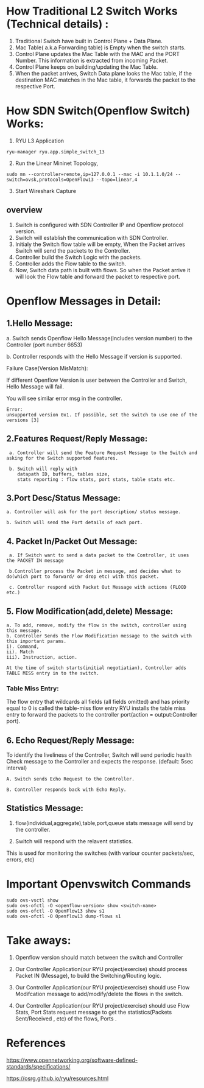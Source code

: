 # How Traditional L2 Switch Works (Technical details) :

1. Traditional Switch have built in Control Plane + Data Plane.
2. Mac Table( a.k.a Forwarding table) is Empty when the switch starts.
3. Control Plane updates the Mac Table with the MAC and the PORT Number. This information is extracted from incoming Packet.
4. Control Plane keeps on building/updating the Mac Table.
5. When the packet arrives, Switch Data plane looks the Mac table, if the destination MAC matches in the Mac table, it forwards the packet to the respective Port.


# How SDN Switch(Openflow Switch) Works:


1. RYU L3 Application

```
ryu-manager ryu.app.simple_switch_13
```


2. Run the Linear Mininet Topology, 

```
sudo mn --controller=remote,ip=127.0.0.1 --mac -i 10.1.1.0/24 --switch=ovsk,protocols=OpenFlow13 --topo=linear,4
```


3. Start Wireshark Capture


## overview

1. Switch is configured with SDN Controller IP and Openflow protocol version.
2. Switch will establish the communication with SDN Controller.
3. Initialy the Switch flow table will be empty, When the Packet arrives Switch will send the packets to the Controller.
4. Controller build the Switch Logic with the packets.
5. Controller adds the Flow table to the switch.
6. Now, Switch data path is built with flows. So when the Packet arrive it will look the Flow table and forward the packet to respective port.



# Openflow Messages in Detail:


## 1.Hello Message:

   a.  Switch sends Openflow Hello Message(includes version number) to the Controller (port number 6653)

   b.  Controller responds with the Hello Message if version is supported.

  Failure Case(Version MisMatch):

   If different Openflow Version is user between the Controller and Switch, Hello Message will fail.
   
   You will see similar error msg in the controller.

  	Error:
  	unsupported version 0x1. If possible, set the switch to use one of the versions [3]


## 2.Features Request/Reply Message:

     a. Controller will send the Feature Request Message to the Switch and asking for the Switch supported features.

     b. Switch will reply with
        datapath ID, buffers, tables size,
        stats reporting : flow stats, port stats, table stats etc.


## 3.Port Desc/Status Message:
	
    a. Controller will ask for the port description/ status message.

    b. Switch will send the Port details of each port.


## 4. Packet In/Packet Out Message:

     a. If Switch want to send a data packet to the Controller, it uses the PACKET IN message
     
     b.Controller process the Packet in message, and decides what to do(which port to forward/ or drop etc) with this packet.
     
     c. Controller respond with Packet Out Message with actions (FLOOD etc.)

## 5. Flow Modification(add,delete) Message:
	
    a. To add, remove, modify the flow in the switch, controller using this message.
    b. Controller Sends the Flow Modification message to the switch with this important params.
	i). Command,
	ii). Match
	iii). Instruction, action.

	At the time of switch starts(initial negotiatian), Controller adds TABLE MISS entry in to the switch.
   ### Table Miss Entry:
 
 The flow entry that wildcards all fields (all fields omitted) and has priority equal to 0 is called the table-miss flow entry
 RYU installs the table miss entry to forward the packets to the controller port(action = output:Controller port).


## 6. Echo Request/Reply Message: 

   To identify the liveliness of the Controller, Switch will send periodic health Check message to the Controller and expects the response. (default: 5sec interval)

	A. Switch sends Echo Request to the Controller.

	B. Controller responds back with Echo Reply.


## Statistics Message:

   1. flow(individual,aggregate),table,port,queue stats message will send by the controller.

   2. Switch will respond with the relavent statistics.

   This is used for monitoring the switches (with variour counter packets/sec, errors, etc)


# Important Openvswitch Commands

```
sudo ovs-vsctl show
sudo ovs-ofctl -O <openflow-version> show <switch-name>
sudo ovs-ofctl -O OpenFlow13 show s1
sudo ovs-ofctl -O Openflow13 dump-flows s1
```


# Take aways:

1) Openflow version should match between the switch and Controller

2) Our Controller Application(our RYU project/exercise) should process Packet IN (Message), to build the Switching/Routing logic.

3) Our Controller Application(our RYU project/exercise) should use Flow Modifcation message to add/modify/delete the flows in the switch.

4) Our Controller Application(our RYU project/exercise) should use Flow Stats, Port Stats request message to get the statistics(Packets Sent/Received , etc) of the flows, Ports .



# References

https://www.opennetworking.org/software-defined-standards/specifications/

https://osrg.github.io/ryu/resources.html
